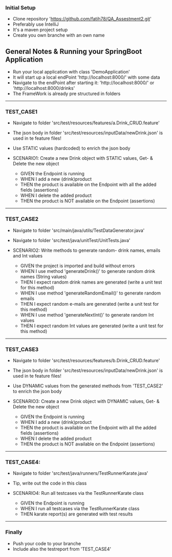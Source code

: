 ### Initial Setup
* Clone repository 'https://github.com/fatih78/QA_Assestment2.git'
* Preferably use IntelliJ
* It's a maven project setup
* Create you own branche with an own name


## General Notes & Running your SpringBoot Application
* Run your local application with class 'DemoApplication'
* It will start up a local endPoint 'http://localhost:8000/' with some data
* Navigate to the endPoint after starting it: 'http://localhost:8000/' or 'http://localhost:8000/drinks'
* The FrameWork is already pre structured in folders

------------------------------------------------------------------------------------------------------------------------
### TEST_CASE1
* Navigate to folder 'src/test/resources/features/a.Drink_CRUD.feature'
* The json body in folder 'src/test/resources/inputData/newDrink.json' is used in te feature files!
* Use STATIC values (hardcoded) to enrich the json body

* SCENARIO1: Create a new Drink object with STATIC values, Get- & Delete the new object
  * GIVEN the Endpoint is running
  * WHEN I add a new (drink)product
  * THEN the product is available on the Endpoint with all the added fields (assertions)
  * WHEN I delete the added product
  * THEN the product is NOT available on the Endpoint (assertions)

------------------------------------------------------------------------------------------------------------------------
### TEST_CASE2
* Navigate to folder 'src/main/java/utils/TestDataGenerator.java'
* Navigate to folder 'src/test/java/unitTest/UnitTests.java'

* SCENARIO2: Write methods to generate random- drink names, emails and Int values
  * GIVEN the project is imported and build without errors
  * WHEN I use method 'generateDrink()' to generate random drink names (String values)
  * THEN I expect random drink names are generated (write a unit test for this method)
  * WHEN I use method 'generateRandomEmail()' to generate random emails
  * THEN I expect random e-mails are generated (write a unit test for this method)
  * WHEN I use method 'generateNextInt()' to generate random Int values
  * THEN I expect random Int values are generated (write a unit test for this method)

------------------------------------------------------------------------------------------------------------------------
### TEST_CASE3
* Navigate to folder 'src/test/resources/features/b.Drink_CRUD.feature'
* The json body in folder 'src/test/resources/inputData/newDrink.json' is used in te feature files!
* Use DYNAMIC values from the generated methods from 'TEST_CASE2' to enrich the json body

* SCENARIO3: Create a new Drink object with DYNAMIC values, Get- & Delete the new object 
  * GIVEN the Endpoint is running
  * WHEN I add a new (drink)product
  * THEN the product is available on the Endpoint with all the added fields (assertions)
  * WHEN I delete the added product
  * THEN the product is NOT available on the Endpoint (assertions)

------------------------------------------------------------------------------------------------------------------------
### TEST_CASE4:
* Navigate to folder 'src/test/java/runners/TestRunnerKarate.java'
* Tip, write out the code in this class

* SCENARIO4: Run all testcases via the TestRunnerKarate class
  * GIVEN the Endpoint is running
  * WHEN I run all testcases via the TestRunnerKarate class
  * THEN karate report(s) are generated with test results


------------------------------------------------------------------------------------------------------------------------
### Finally
* Push your code to your branche
* Include also the testreport from 'TEST_CASE4'



